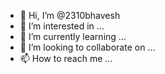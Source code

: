 - 👋 Hi, I’m @2310bhavesh
- 👀 I’m interested in ...
- 🌱 I’m currently learning ...
- 💞️ I’m looking to collaborate on ...
- 📫 How to reach me ...

<!---
2310bhavesh/2310bhavesh is a ✨ special ✨ repository because its `README.md` (this file) appears on your GitHub profile.
You can click the Preview link to take a look at your changes.
--->
